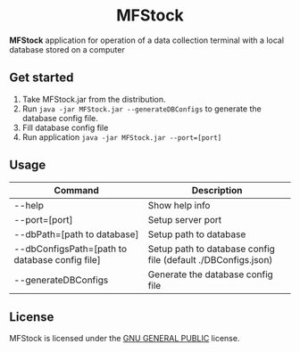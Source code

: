 <h1 align="center">
  MFStock
</h1>

**MFStock** application for operation of a data collection terminal with a local database stored on a computer

## Get started
1. Take MFStock.jar from the distribution.
2. Run `java -jar MFStock.jar --generateDBConfigs` to generate the database config file.
3. Fill database config file
4. Run application `java -jar MFStock.jar --port=[port]`

## Usage
| Command                                             | Description                                                   |
|-----------------------------------------------------|---------------------------------------------------------------|
| --help                                              | Show help info                                                |
| --port=[port]                                       | Setup server port                                             |
| --dbPath=[path to database]                         | Setup path to database                                        |
| --dbConfigsPath=[path to database config file]      | Setup path to database config file (default ./DBConfigs.json) |
| --generateDBConfigs                                 | Generate the database config file                             |

## License
MFStock is licensed under the [GNU GENERAL PUBLIC](LICENSE.md) license.